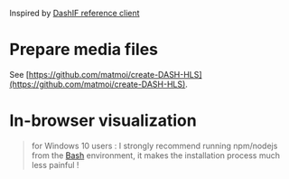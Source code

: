 Inspired by [DashIF reference client](http://dashif.org/reference/players/javascript/latest/samples/dash-if-reference-player/index.html)

# Prepare media files

See [https://github.com/matmoi/create-DASH-HLS](https://github.com/matmoi/create-DASH-HLS).

# In-browser visualization

> for Windows 10 users :
> I strongly recommend running npm/nodejs from the [Bash](https://msdn.microsoft.com/en-us/commandline/wsl/about) environment, it makes the installation process much less painful !